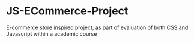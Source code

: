 # JS-ECommerce-Project
E-commerce store inspired project, as part of evaluation of both CSS and Javascript within a academic course
